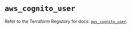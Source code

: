 # `aws_cognito_user`

Refer to the Terraform Registory for docs: [`aws_cognito_user`](https://registry.terraform.io/providers/hashicorp/aws/5.16.2/docs/resources/cognito_user).
